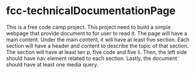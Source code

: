 # fcc-technicalDocumentationPage

This is a free code camp project. This project need to build a simple webpage that provide document to for user to read it. The page will have a main content. Under the main content, it will have at least five section. Each section will have a header and content to describe the topic of that section. The section will have at least ten p, five code and five li. Then, the left side should have nav element related to each section. Lastly, the document should have at least one media query.